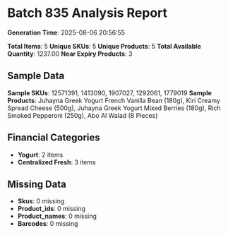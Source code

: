 # Batch 835 Analysis Report

**Generation Time**: 2025-08-06 20:56:55

**Total Items**: 5
**Unique SKUs**: 5
**Unique Products**: 5
**Total Available Quantity**: 1237.00
**Near Expiry Products**: 3

## Sample Data
**Sample SKUs**: 12571391, 1413090, 1907027, 1292061, 1779019
**Sample Products**: Juhayna Greek Yogurt French Vanilla Bean (180g), Kiri Creamy Spread Cheese (500g), Juhayna Greek Yogurt Mixed Berries (180g), Rich Smoked Pepperoni (250g), Abo Al Walad (8 Pieces)

## Financial Categories
- **Yogurt**: 2 items
- **Centralized Fresh**: 3 items

## Missing Data
- **Skus**: 0 missing
- **Product_ids**: 0 missing
- **Product_names**: 0 missing
- **Barcodes**: 0 missing
